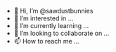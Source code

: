 - 👋 Hi, I’m @sawdustbunnies
- 👀 I’m interested in ...
- 🌱 I’m currently learning ...
- 💞️ I’m looking to collaborate on ...
- 📫 How to reach me ...

<!---
sawdustbunnies/sawdustbunnies is a ✨ special ✨ repository because its `README.md` (this file) appears on your GitHub profile.
You can click the Preview link to take a look at your changes.
--->
